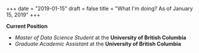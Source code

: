 +++
date = "2019-01-15"
draft = false
title = "What I'm doing? As of January 15, 2019"
+++

**Current Position**

- *Master of Data Science Student* at the **University of British Columbia**
- *Graduate Academic Assistant* at the **University of British Columbia**